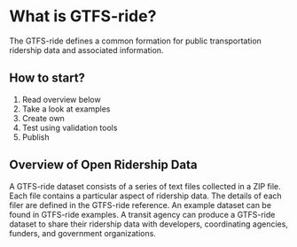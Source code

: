 # What is GTFS-ride?

The GTFS-ride defines a common formation for public transportation ridership data and associated information.

## How to start?

1. Read overview below
2. Take a look at examples
3. Create own
4. Test using validation tools
5. Publish

## Overview of Open Ridership Data

A GTFS-ride dataset consists of a series of text files collected in a ZIP file. Each file contains a particular aspect of ridership data. The details of each filer are defined in the GTFS-ride reference. An example dataset can be found in GTFS-ride examples. A transit agency can produce a GTFS-ride dataset to share their ridership data with developers, coordinating agencies, funders, and government organizations.